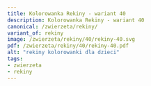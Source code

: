 ```yaml
---
title: Kolorowanka Rekiny - wariant 40
description: Kolorowanka Rekiny - wariant 40
canonical: /zwierzeta/rekiny/
variant_of: rekiny
image: /zwierzeta/rekiny/40/rekiny-40.svg
pdf: /zwierzeta/rekiny/40/rekiny-40.pdf
alt: "rekiny kolorowanki dla dzieci"
tags:
- zwierzeta
- rekiny
---
```

